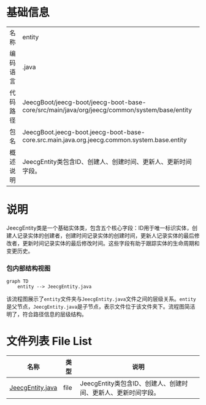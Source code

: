 # 基础信息

|      |      |
|------|------|
| 名称 | entity |
| 编码语言 | .java |
| 代码路径 | JeecgBoot/jeecg-boot/jeecg-boot-base-core/src/main/java/org/jeecg/common/system/base/entity |
| 包名 | JeecgBoot.jeecg-boot.jeecg-boot-base-core.src.main.java.org.jeecg.common.system.base.entity |
| 概述说明 | JeecgEntity类包含ID、创建人、创建时间、更新人、更新时间字段。 |

# 说明

JeecgEntity类是一个基础实体类，包含五个核心字段：ID用于唯一标识实体，创建人记录实体的创建者，创建时间记录实体的创建时间，更新人记录实体的最后修改者，更新时间记录实体的最后修改时间。这些字段有助于跟踪实体的生命周期和变更历史。


### 包内部结构视图

```mermaid
graph TD
    entity --> JeecgEntity.java
```

该流程图展示了`entity`文件夹与`JeecgEntity.java`文件之间的层级关系。`entity`是父节点，`JeecgEntity.java`是子节点，表示文件位于该文件夹下。流程图简洁明了，符合路径信息的层级结构。

# 文件列表 File List

| 名称   | 类型  | 说明 |
|-------|------|-------------|
| [JeecgEntity.java](JeecgEntity.md) | file | JeecgEntity类包含ID、创建人、创建时间、更新人、更新时间字段。 |


